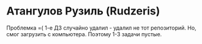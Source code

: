 # Атангулов Рузиль (Rudzeris)
Проблемка =(
 1-е ДЗ случайно удалил - удалил не тот репозиторий. Но, смог загрузить с компьютера. Поэтому 1-3 задачи пустые.
